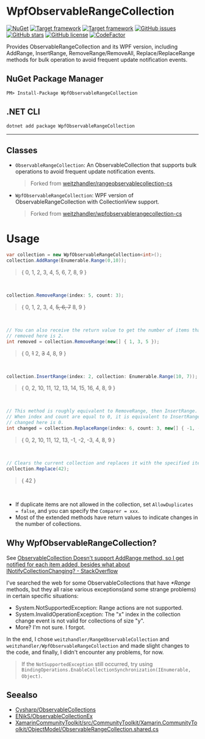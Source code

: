 # WpfObservableRangeCollection

[![NuGet](https://buildstats.info/nuget/WpfObservableRangeCollection?includePreReleases=true)](https://www.nuget.org/packages/WpfObservableRangeCollection/)
[![Target framework](https://img.shields.io/badge/support-.NET_6.0--Windows7.0-blue)](https://github.com/CodingOctocat/WpfObservableRangeCollection)
[![Target framework](https://img.shields.io/badge/support-.NET_8.0--Windows7.0-blue)](https://github.com/CodingOctocat/WpfObservableRangeCollection)
[![GitHub issues](https://img.shields.io/github/issues/CodingOctocat/WpfObservableRangeCollection)](https://github.com/CodingOctocat/WpfObservableRangeCollection/issues)
[![GitHub stars](https://img.shields.io/github/stars/CodingOctocat/WpfObservableRangeCollection)](https://github.com/CodingOctocat/WpfObservableRangeCollection/stargazers)
[![GitHub license](https://img.shields.io/github/license/CodingOctocat/WpfObservableRangeCollection)](https://github.com/CodingOctocat/WpfObservableRangeCollection/blob/master/LICENSE)
[![CodeFactor](https://www.codefactor.io/repository/github/codingoctocat/wpfobservablerangecollection/badge)](https://www.codefactor.io/repository/github/codingoctocat/wpfobservablerangecollection)

Provides ObservableRangeCollection and its WPF version, including AddRange, InsertRange, RemoveRange/RemoveAll, Replace/ReplaceRange methods for bulk operation to avoid frequent update notification events.

## NuGet Package Manager

    PM> Install-Package WpfObservableRangeCollection

## .NET CLI

    dotnet add package WpfObservableRangeCollection

---

## Classes
- `ObservableRangeCollection`: An ObservableCollection that supports bulk operations to avoid frequent update notification events.
  > Forked from [weitzhandler/rangeobservablecollection-cs](https://gist.github.com/weitzhandler/65ac9113e31d12e697cb58cd92601091#file-rangeobservablecollection-cs)

- `WpfObservableRangeCollection`: WPF version of ObservableRangeCollection with CollectionView support.
  > Forked from [weitzhandler/wpfobservablerangecollection-cs](https://gist.github.com/weitzhandler/65ac9113e31d12e697cb58cd92601091#file-wpfobservablerangecollection-cs)

# Usage

```csharp
var collection = new WpfObservableRangeCollection<int>();
collection.AddRange(Enumerable.Range(0,10));
```
> { 0, 1, 2, 3, 4, 5, 6, 7, 8, 9 }

</br>

```csharp
collection.RemoveRange(index: 5, count: 3);
```
> { 0, 1, 2, 3, 4, ~~5, 6, 7~~ 8, 9 }

</br>

```csharp
// You can also receive the return value to get the number of items that were successfully removed.
// removed here is 2.
int removed = collection.RemoveRange(new[] { 1, 3, 5 });
```
> { 0, ~~1~~ 2, ~~3~~ 4, 8, 9 }

</br>

```csharp
collection.InsertRange(index: 2, collection: Enumerable.Range(10, 7));
```
> { 0, 2, 10, 11, 12, 13, 14, 15, 16, 4, 8, 9 }

</br>

```csharp
// This method is roughly equivalent to RemoveRange, then InsertRange.
// When index and count are equal to 0, it is equivalent to InsertRange(0, collection).
// changed here is 0.
int changed = collection.ReplaceRange(index: 6, count: 3, new[] { -1, -2, -3 });
```
> { 0, 2, 10, 11, 12, 13, -1, -2, -3, 4, 8, 9 }

</br>

```csharp
// Clears the current collection and replaces it with the specified item.
collection.Replace(42);
```
> { 42 }

</br>

- If duplicate items are not allowed in the collection, set `AllowDuplicates = false`, and you can specify the `Comparer = xxx`.
- Most of the extended methods have return values to indicate changes in the number of collections.

## Why WpfObservableRangeCollection?
See [ObservableCollection Doesn't support AddRange method, so I get notified for each item added, besides what about INotifyCollectionChanging? - StackOverflow](https://stackoverflow.com/q/670577/4380178)

I've searched the web for some ObservableCollections that have *\*Range* methods, but they all raise various exceptions(and some strange problems) in certain specific situations:
- System.NotSupportedException: Range actions are not supported.
- System.InvalidOperationException: The "x" index in the collection change event is not valid for collections of size "y".
- More? I'm not sure. I forgot.

In the end, I chose `weitzhandler/RangeObservableCollection` and `weitzhandler/WpfObservableRangeCollection` and made slight changes to the code, and finally, I didn't encounter any problems, for now.

> If the `NotSupportedException` still occurred, try using `BindingOperations.EnableCollectionSynchronization(IEnumerable, Object)`.

## Seealso
- [Cysharp/ObservableCollections](https://github.com/Cysharp/ObservableCollections)
- [ENikS/ObservableCollectionEx](https://github.com/ENikS/ObservableCollectionEx)
- [XamarinCommunityToolkit/src/CommunityToolkit/Xamarin.CommunityToolkit/ObjectModel/ObservableRangeCollection.shared.cs](https://github.com/xamarin/XamarinCommunityToolkit/blob/main/src/CommunityToolkit/Xamarin.CommunityToolkit/ObjectModel/ObservableRangeCollection.shared.cs)
